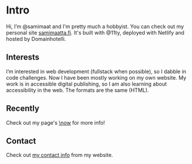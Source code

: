 # Intro
Hi, I’m @samimaat and I'm pretty much a hobbyist. You can check out my personal site [samimaatta.fi](https://samimaatta.fi). It's built with @11ty, deployed with Netlify and hosted by Domainhotelli.

## Interests
I’m interested in web development (fullstack when possible), so I dabble in code challenges. Now I have been mostly working on my own website. My work is in accessible digital publishing, so I am also learning about accessibility in the web. The formats are the same (HTML).

## Recently
Check out my page's [\now](https://samimaatta.fi/now) for more info!

## Contact
Check out [my contact info](https://samimaatta.fi/#socials) from my website.

<!---
samimaat/samimaat is a ✨ special ✨ repository because its `README.md` (this file) appears on your GitHub profile.
You can click the Preview link to take a look at your changes.
--->
